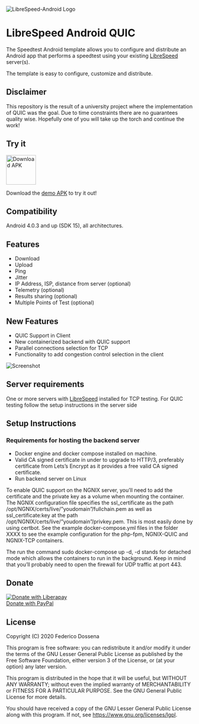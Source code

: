 ![LibreSpeed-Android Logo](https://github.com/adolfintel/speedtest-android/blob/master/.github/Readme-Logo.png?raw=true)
 
# LibreSpeed Android QUIC
The Speedtest Android template allows you to configure and distribute an Android app that performs a speedtest using your existing [LibreSpeed](https://github.com/librespeed/speedtest) server(s).

The template is easy to configure, customize and distribute.

## Disclaimer

This repository is the result of a university project where the implementation of QUIC was the goal. Due to time constraints there are no guarantees quality wise. Hopefully one of you will take up the torch and continue the work!

## Try it

[<img src="https://upload.wikimedia.org/wikipedia/commons/a/a0/APK_format_icon.png" alt="Download APK" height="80">](https://github.com/Nevby/speedTest/blob/master/speedTest-prototype.apk)

Download the [demo APK](https://github.com/Nevby/speedTest/blob/master/speedTest-prototype.apk) to try it out!

## Compatibility
Android 4.0.3 and up (SDK 15), all architectures.

## Features
* Download
* Upload
* Ping
* Jitter
* IP Address, ISP, distance from server (optional)
* Telemetry (optional)
* Results sharing (optional)
* Multiple Points of Test (optional)

## New Features
* QUIC Support in Client
* New containerized backend with QUIC support 
* Parallel connections selection for TCP
* Functionality to add congestion control selection in the client

![Screenshot](https://github.com/Nevby/speedTest/blob/master/github_prototype.png?raw=true)

## Server requirements
One or more servers with [LibreSpeed](https://github.com/librespeed/speedtest) installed for TCP testing. For QUIC testing follow the setup instructions in the server side

## Setup Instructions

### Requirements for hosting the backend server
* Docker engine and docker compose installed on machine.
* Valid CA signed certificate in under to upgrade to HTTP/3, preferably certificate from Lets’s Encrypt as it provides a free valid CA signed certificate.
* Run backend server on Linux

To enable QUIC support on the NGNIX server, you’ll need to add the certificate and the private key as a volume when mounting the container. The NGNIX configuration file specifies the ssl_certificate as the path /opt/NGNIX/certs/live/”youdomain”/fullchain.pem as well as ssl_certificate:key at the path /opt/NGNIX/certs/live/”youdomain”/privkey.pem.  This is most easily done by using certbot. See the example docker-compose.yml files in the folder XXXX to see the example configuration for the php-fpm, NGNIX-QUIC and NGNIX-TCP containers. 

The run the command sudo docker-compose up -d, -d stands for detached mode which allows the containers to run in the background. Keep in mind that you’ll probably need to open the firewall for UDP traffic at port 443.

## Donate
[![Donate with Liberapay](https://liberapay.com/assets/widgets/donate.svg)](https://liberapay.com/fdossena/donate)  
[Donate with PayPal](https://www.paypal.me/sineisochronic)  

## License
Copyright (C) 2020 Federico Dossena

This program is free software: you can redistribute it and/or modify
it under the terms of the GNU Lesser General Public License as published by
the Free Software Foundation, either version 3 of the License, or
(at your option) any later version.

This program is distributed in the hope that it will be useful,
but WITHOUT ANY WARRANTY; without even the implied warranty of
MERCHANTABILITY or FITNESS FOR A PARTICULAR PURPOSE.  See the
GNU General Public License for more details.

You should have received a copy of the GNU Lesser General Public License
along with this program.  If not, see <https://www.gnu.org/licenses/lgpl>.
